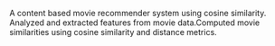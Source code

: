   A content based movie recommender system using cosine similarity.
 Analyzed and extracted features from movie data.Computed movie similarities using cosine similarity and distance metrics.
      
